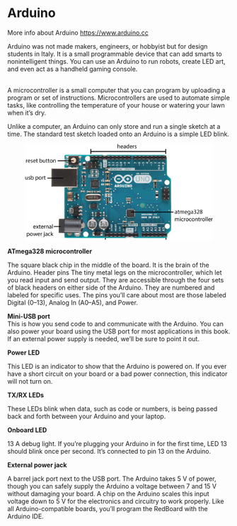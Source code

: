 # Arduino

More info about Arduino https://www.arduino.cc

Arduino was not made makers, engineers, or hobbyist but for design students in Italy. It is a small programmable device that can add smarts to nonintelligent things. You can use an Arduino to run robots, create LED art, and even act as a handheld gaming console.

\
A microcontroller is a small computer that you can program by uploading a program or set of instructions. Microcontrollers are used to automate simple tasks, like controlling the temperature of your house or watering your lawn when it’s dry.

Unlike a computer, an Arduino can only store and run a single sketch at a time. The standard test sketch loaded onto an Arduino is a simple LED blink.



<figure><img src="../../../.gitbook/assets/image (6).png" alt=""><figcaption></figcaption></figure>

**ATmega328 microcontroller**&#x20;

The square black chip in the middle of the board. It is the brain of the Arduino. Header pins The tiny metal legs on the microcontroller, which let you read input and send output. They are accessible through the four sets of black headers on either side of the Arduino. They are numbered and labeled for specific uses. The pins you’ll care about most are those labeled Digital (0–13), Analog In (A0–A5), and Power.

**Mini-USB port** \
This is how you send code to and communicate with the Arduino. You can also power your board using the USB port for most applications in this book. If an external power supply is needed, we’ll be sure to point it out.&#x20;

**Power LED**&#x20;

This LED is an indicator to show that the Arduino is powered on. If you ever have a short circuit on your board or a bad power connection, this indicator will not turn on.&#x20;

**TX/RX LEDs**&#x20;

These LEDs blink when data, such as code or numbers, is being passed back and forth between your Arduino and your laptop.&#x20;

**Onboard LED**&#x20;

13 A debug light. If you’re plugging your Arduino in for the first time, LED 13 should blink once per second. It’s connected to pin 13 on the Arduino.&#x20;

**External power jack**&#x20;

A barrel jack port next to the USB port. The Arduino takes 5 V of power, though you can safely supply the Arduino a voltage between 7 and 15 V without damaging your board. A chip on the Arduino scales this input voltage down to 5 V for the electronics and circuitry to work properly. Like all Arduino-compatible boards, you’ll program the RedBoard with the Arduino IDE.
